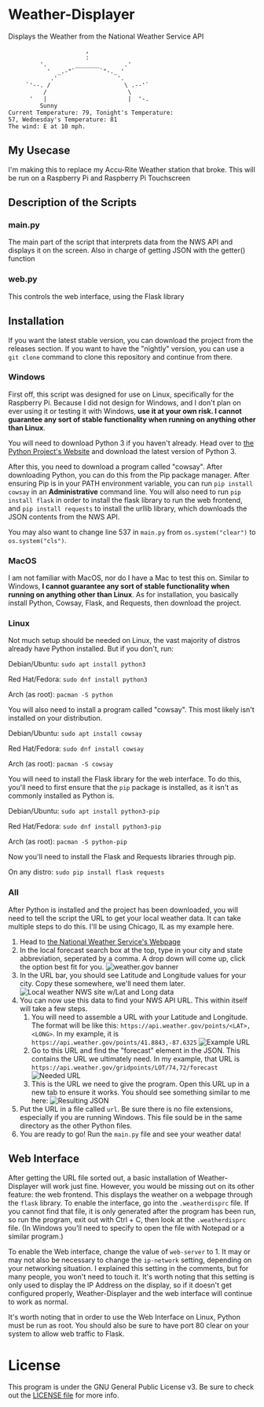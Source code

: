 # Weather-Displayer
Displays the Weather from the National Weather Service API

```
                      ,
                      :
         '.        _______       .'
           '  _.-"`       `"-._ '
            .'                 '.
     `'--. /                     \ .--'`
          /                       \
      '   |                       |  '-.
         Sunny
Current Temperature: 79, Tonight's Temperature:
57, Wednesday's Temperature: 81
The wind: E at 10 mph.
```

## My Usecase
I'm making this to replace my Accu-Rite Weather station that broke. This will be run on a Raspberry Pi and Raspberry Pi Touchscreen

## Description of the Scripts

### main.py
The main part of the script that interprets data from the NWS API and displays it on the screen. Also in charge of getting JSON with the getter() function

### web.py
This controls the web interface, using the Flask library

## Installation
If you want the latest stable version, you can download the project from the releases section. If you want to have the "nightly" version, you can use a `git clone`
command to clone this repository and continue from there.

### Windows
First off, this script was designed for use on Linux, specifically for the Raspberry Pi. Because I did not design for Windows, and I don't plan on ever using it or testing it
with Windows, **use it at your own risk. I cannot guarantee any sort of stable functionality when running on anything other than Linux**.

You will need to download Python 3 if you haven't already. Head over to [the Python Project's Website](https://www.python.org/) and download the 
latest version of Python 3. 

After this, you need to download a program called "cowsay". After downloading Python, you can do this from the Pip package manager. After ensuring Pip is 
in your PATH environment variable, you can run ```pip install cowsay``` in an **Administrative** command line. You will also need to run ```pip install flask```
in order to install the flask library to run the web frontend, and ```pip install requests``` to install the urllib library, which downloads the JSON contents from the NWS API.

You may also want to change line 537 in `main.py` from `os.system("clear")` to `os.system("cls")`.

### MacOS
I am not familiar with MacOS, nor do I have a Mac to test this on. Similar to Windows, **I cannot guarantee any sort of stable functionality when running on anything other than
Linux**. As for installation, you basically install Python, Cowsay, Flask, and Requests, then download the project.

### Linux
Not much setup should be needed on Linux, the vast majority of distros already have Python installed. But if you don't, run:

Debian/Ubuntu: ```sudo apt install python3```

Red Hat/Fedora: ```sudo dnf install python3```

Arch (as root): ```pacman -S python```



You will also need to install a program called "cowsay". This most likely isn't installed on your distribution.

Debian/Ubuntu: ```sudo apt install cowsay```

Red Hat/Fedora: ```sudo dnf install cowsay```

Arch (as root): ```pacman -S cowsay```



You will need to install the Flask library for the web interface. To do this, you'll need to first ensure that the ```pip``` package is installed, as it isn't as commonly installed as Python is.

Debian/Ubuntu: ```sudo apt install python3-pip```

Red Hat/Fedora: ```sudo dnf install python3-pip```

Arch (as root): ```pacman -S python-pip```



Now you'll need to install the Flask and Requests libraries through pip.

On any distro: ```sudo pip install flask requests```

### All
After Python is installed and the project has been downloaded, you will need to tell the script the URL to get your local weather data. It can take 
multiple steps to do this. I'll be using Chicago, IL as my example here.

1. Head to [the National Weather Service's Webpage](https://www.weather.gov/)
2. In the local forecast search box at the top, type in your city and state abbreviation, seperated by a comma. A drop down will come up, click the 
option best fit for you.
![weather.gov banner](screenshots/search_banner.png)
3. In the URL bar, you should see Latitude and Longitude values for your city. Copy these somewhere, we'll need them later.
![Local weather NWS site w/Lat and Long data](screenshots/nws_chicago.png)
4. You can now use this data to find your NWS API URL. This within itself will take a few steps.
   1. You will need to assemble a URL with your Latitude and Longitude. The format will be like this: ```https://api.weather.gov/points/<LAT>,<LONG>```.
   In my example, it is ```https://api.weather.gov/points/41.8843,-87.6325```
   ![Example URL](screenshots/end_result.png)
   2. Go to this URL and find the "forecast" element in the JSON. This contains the URL we ultimately need. In my example, that URL is ```https://api.weather.gov/gridpoints/LOT/74,72/forecast```
   ![Needed URL](screenshots/forecast_url_visible.png)
   3. This is the URL we need to give the program. Open this URL up in a new tab to ensure it works. You should see something similar to me here:
   ![Resulting JSON](screenshots/URL.png)
5. Put the URL in a file called ```url```. Be sure there is no file extensions, especially if you are running Windows. This file sould be in the same directory as the other Python files.
6. You are ready to go! Run the ```main.py``` file and see your weather data!

## Web Interface
After getting the URL file sorted out, a basic installation of Weather-Displayer will work just fine. However, you would be missing out on its other feature: the
web frontend. This displays the weather on a webpage through the `flask` library. To enable the interface, go into the `.weatherdisprc` file. If you cannot find that file, it is only generated after the program has been run, so run the program, exit out with Ctrl + C, then look at the `.weatherdisprc` file. (In Windows you'll need to specify to open the file with Notepad or a similar program.)

To enable the Web interface, change the value of `web-server` to 1. It may or may not also be necessary to change the `ip-network` setting, depending on your networking situation. I explained this setting in the comments, but for many people, you won't need to touch it. It's worth noting that this setting is only used to display the IP Address on the display, so if it doesn't get configured properly, Weather-Displayer and the web interface will continue to work as normal.

It's worth noting that in order to use the Web Interface on Linux, Python must be run as root. You should also be sure to have port 80 clear on your system to allow web traffic to Flask.

# License
This program is under the GNU General Public License v3. Be sure to check out the [LICENSE file](LICENSE) for more info.
